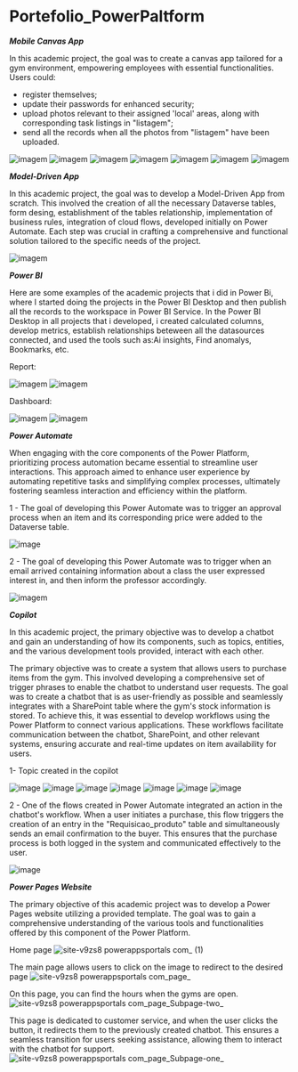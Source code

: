 # Portefolio_PowerPaltform

 **_Mobile Canvas App_**

In this academic project, the goal was to create a canvas app tailored for a gym environment, empowering employees with essential functionalities.
Users could:
- register themselves; 
- update their passwords for enhanced security;
- upload photos relevant to their assigned 'local' areas, along with corresponding task listings in "listagem";
- send all the records when all the photos from "listagem" have been uploaded.

  
![imagem](https://github.com/AnaFilipaTorres/Portefolio_PowerPaltform/assets/161728912/b79bd36c-deb0-453f-bb25-52350b233ce0)
![imagem](https://github.com/AnaFilipaTorres/Portefolio_PowerPaltform/assets/161728912/43bd4ff4-6d18-4d26-814a-aa790ead83ea)
![imagem](https://github.com/AnaFilipaTorres/Portefolio_PowerPaltform/assets/161728912/5810e0e1-adbf-421e-b21b-dfec14c8fa29)
![imagem](https://github.com/AnaFilipaTorres/Portefolio_PowerPaltform/assets/161728912/552949b1-d261-4bed-931a-f860a5b0fc00)
![imagem](https://github.com/AnaFilipaTorres/Portefolio_PowerPaltform/assets/161728912/d4a10ee7-23e3-498e-8414-7dec829e4217)
![imagem](https://github.com/AnaFilipaTorres/Portefolio_PowerPaltform/assets/161728912/9309de84-f3e5-4674-9731-5ef62fdb5a9f)
![imagem](https://github.com/AnaFilipaTorres/Portefolio_PowerPaltform/assets/161728912/aed4c3de-de92-4739-8102-270e830eff31)


 **_Model-Driven App_** 

 In this academic project, the goal was to develop a Model-Driven App from scratch. This involved the creation of all the necessary Dataverse tables, form desing, establishment of the tables relationship, implementation of business rules, integration of cloud flows, developed initially on Power Automate. Each step was crucial in crafting a comprehensive and functional solution tailored to the specific needs of the project. 

![imagem](https://github.com/AnaFilipaTorres/Portefolio_PowerPaltform/assets/161728912/6a4e820e-8973-4d08-8dc9-7eaea9f9c0f6)


 

**_Power BI_**

Here are some examples of the academic projects that i did in Power Bi, where I started doing the projects in the Power BI Desktop and then publish all the records to the workspace in Power BI Service.
In the Power BI Desktop in all projects that i developed, i created calculated columns, develop metrics, establish relationships beteween all the datasources connected, and used the tools such as:Ai insights, Find anomalys, Bookmarks, etc.


Report:

![imagem](https://github.com/AnaFilipaTorres/Portefolio_PowerPaltform/assets/161728912/95dac63e-15bf-4e4d-9550-86cdcb23c223)
![imagem](https://github.com/AnaFilipaTorres/Portefolio_PowerPaltform/assets/161728912/ba730b01-f5e0-4237-a829-06f558acfd68)




Dashboard:

![imagem](https://github.com/AnaFilipaTorres/Portefolio_PowerPaltform/assets/161728912/580ba19e-909b-4e72-a598-4205e2b1a98b)
![imagem](https://github.com/AnaFilipaTorres/Portefolio_PowerPaltform/assets/161728912/c291deb0-09fa-4698-9583-5942fdc7a034)


**_Power Automate_** 

When engaging with the core components of the Power Platform, prioritizing process automation became essential to streamline user interactions. This approach aimed to enhance user experience by automating repetitive tasks and simplifying complex processes, ultimately fostering seamless interaction and efficiency within the platform.

1 - The goal of developing this Power Automate was to trigger an approval process when an item and its corresponding price were added to the Dataverse table.

![image](https://github.com/AnaFilipaTorres/Portefolio_PowerPaltform/assets/161728912/25580df7-5170-4815-b58d-02c4feb2218f)

2 - The goal of developing this Power Automate was to trigger when an email arrived containing information about a class the user expressed interest in, and then inform the professor accordingly.

![imagem](https://github.com/AnaFilipaTorres/Portefolio_PowerPaltform/assets/161728912/34a5c8b2-2538-493c-a9be-6281baaf9ae3)


**_Copilot_** 

In this academic project, the primary objective was to develop a chatbot and gain an understanding of how its components, such as topics, entities, and the various development tools provided, interact with each other.


The primary objective was to create a system that allows users to purchase items from the gym. This involved developing a comprehensive set of trigger phrases to enable the chatbot to understand user requests. The goal was to create a chatbot that is as user-friendly as possible and seamlessly integrates with a SharePoint table where the gym's stock information is stored. To achieve this, it was essential to develop workflows using the Power Platform to connect various applications. These workflows facilitate communication between the chatbot, SharePoint, and other relevant systems, ensuring accurate and real-time updates on item availability for users.

1- Topic created in the copilot

![image](https://github.com/AnaFilipaTorres/Portefolio_PowerPaltform/assets/161728912/e0979834-fe8f-4cb2-b969-4298195eca4f)
![image](https://github.com/AnaFilipaTorres/Portefolio_PowerPaltform/assets/161728912/2e4b550a-5ee2-48cd-b6fc-641a52457d8b)
![image](https://github.com/AnaFilipaTorres/Portefolio_PowerPaltform/assets/161728912/edb7a71b-f046-475d-ad2f-3104dfd5f555)
![image](https://github.com/AnaFilipaTorres/Portefolio_PowerPaltform/assets/161728912/c998fe85-93c9-460d-9224-7f0b25f039ec)
![image](https://github.com/AnaFilipaTorres/Portefolio_PowerPaltform/assets/161728912/c4f224a0-e21f-4053-8b12-feab4a57ec3d)
![image](https://github.com/AnaFilipaTorres/Portefolio_PowerPaltform/assets/161728912/a19442a0-4725-4dab-adba-a7b6579e27c8)
![image](https://github.com/AnaFilipaTorres/Portefolio_PowerPaltform/assets/161728912/034c0aa5-a131-4236-a990-0ab4ddecb7cc)


2 - One of the flows created in Power Automate integrated an action in the chatbot's workflow. When a user initiates a purchase, this flow triggers the creation of an entry in the "Requisicao_produto" table and simultaneously sends an email confirmation to the buyer. This ensures that the purchase process is both logged in the system and communicated effectively to the user.

![image](https://github.com/AnaFilipaTorres/Portefolio_PowerPaltform/assets/161728912/80e6b7b9-bc8d-4acf-922c-f2909c4a7722)


**_Power Pages Website_** 

The primary objective of this academic project was to develop a Power Pages website utilizing a provided template. The goal was to gain a comprehensive understanding of the various tools and functionalities offered by this component of the Power Platform.

Home page
![site-v9zs8 powerappsportals com_ (1)](https://github.com/AnaFilipaTorres/Portefolio_PowerPaltform/assets/161728912/98af6c61-2bfa-43f2-80df-ab6774fae01c)


The main page allows users to click on the image to redirect to the desired page
![site-v9zs8 powerappsportals com_page_](https://github.com/AnaFilipaTorres/Portefolio_PowerPaltform/assets/161728912/7453e46a-2e9d-4fec-a1c1-e1aed2ffd1b7)


On this page, you can find the hours when the gyms are open.
![site-v9zs8 powerappsportals com_page_Subpage-two_](https://github.com/AnaFilipaTorres/Portefolio_PowerPaltform/assets/161728912/c0f7a5bc-5447-48cd-b4d4-a95e9422749e)


This page is dedicated to customer service, and when the user clicks the button, it redirects them to the previously created chatbot. 
This ensures a seamless transition for users seeking assistance, allowing them to interact with the chatbot for support.
![site-v9zs8 powerappsportals com_page_Subpage-one_](https://github.com/AnaFilipaTorres/Portefolio_PowerPaltform/assets/161728912/59e28c3b-492e-412f-80d4-8ab014e8af5a)



















